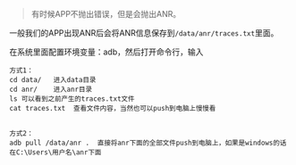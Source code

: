 
> 有时候APP不抛出错误，但是会抛出ANR。

一般我们的APP出现ANR后会将ANR信息保存到`/data/anr/traces.txt`里面。

在系统里面配置环境变量：adb，然后打开命令行，输入

```
方式1：
cd data/   进入data目录
cd anr/    进入anr目录
ls 可以看到之前产生的traces.txt文件
cat traces.txt  查看文件内容，当然也可以push到电脑上慢慢看


方式2：
adb pull /data/anr .  直接将anr下面的全部文件push到电脑上，如果是windows的话在C:\Users\用户名\anr下面
```